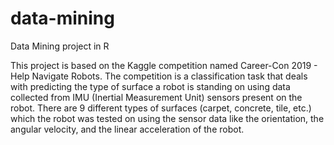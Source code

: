 # data-mining
Data Mining project in R

This project is based on the Kaggle competition named Career-Con 2019 - Help Navigate Robots. The competition is a classification task that deals with predicting the type of surface a robot is standing on using data collected from IMU (Inertial Measurement Unit) sensors present on the robot. There are 9 different types of surfaces (carpet, concrete, tile, etc.) which the robot was tested on using the sensor data like the orientation, the angular velocity, and the linear acceleration of the robot.
